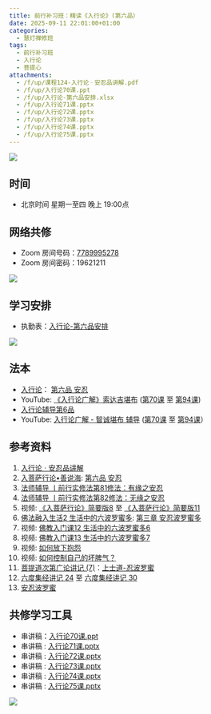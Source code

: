 ```yaml
---
title: 前行补习班：精读《入行论》(第六品）
date: 2025-09-11 22:01:00+01:00
categories:
  - 慧灯禅修班
tags:
  - 前行补习班
  - 入行论
  - 菩提心
attachments:
  - /f/up/课程124-入行论ㆍ安忍品讲解.pdf
  - /f/up/入行论70课.ppt
  - /f/up/入行论-第六品安排.xlsx
  - /f/up/入行论71课.pptx
  - /f/up/入行论72课.pptx
  - /f/up/入行论73课.pptx
  - /f/up/入行论74课.pptx
  - /f/up/入行论75课.pptx
---
```

![](/f/up/maxresdefault.jpg)

## 时间

* 北京时间 星期一至四  晚上 19:00点

## 网络共修

* Zoom 房间号码：[7789995278](https://zoom.us/j/7789995278)
* Zoom 房间密码：19621211

![](/f/up/寂天菩萨.jpg)

## 学习安排

* 执勤表：[入行论-第六品安排](/f/up/入行论-第六品安排.xlsx)

![](/f/up/timetable.jpg)

## 法本[](https://huidengchanxiu.net/refs/rxl/)

* [入行论](https://huidengchanxiu.net/refs/rxl/)： [第六品 安忍](https://huidengchanxiu.net/refs/rxl/06/)
* YouTube: [《入行论广解》索达吉堪布](https://www.youtube.com/playlist?list=PLAnEIprIVkld-Jal0w7-xsIjJ2tK_wBDp) ([第70课](https://www.youtube.com/watch?v=3X72X9jcNbw&list=PLAnEIprIVkld-Jal0w7-xsIjJ2tK_wBDp&index=70&t=1297s) 至 [第94课](https://www.youtube.com/watch?v=VkuTeGeTSQg&list=PLAnEIprIVkld-Jal0w7-xsIjJ2tK_wBDp&index=94))
* [入行论辅导第6品](https://huidengchanxiu.net/refs/rxl/fudao/rxl-fd06)
* YouTube: [入行论广解 - 智诚堪布 辅导](https://www.youtube.com/playlist?list=PL5y-PP7QihJ19S0ubwKo5pUOOcZByHowx) ([第70课](https://www.youtube.com/watch?v=aWSr4rS4OoI&list=PL5y-PP7QihJ19S0ubwKo5pUOOcZByHowx&index=66) 至 [第94课](https://www.youtube.com/watch?v=5Za4wqUqGQI&list=PL5y-PP7QihJ19S0ubwKo5pUOOcZByHowx&index=93)）

## 参考资料

1. [](https://huidengchanxiu.net/refs/qxgs)[](https://www.xianmixuezi.com/%E9%81%93%E6%AC%A1%E7%AC%AC%E6%96%87%E5%BA%93/%E8%8F%A9%E6%8F%90%E9%81%93%E6%AC%A1%E7%AC%AC%E5%B9%BF%E8%AE%BA/%E5%9B%9B%E8%8F%A9%E6%8F%90%E9%81%93%E6%AC%A1%E7%AC%AC%E5%B9%BF%E8%AE%BA%E8%AE%B2%E8%AE%B0%E4%B8%89/%E4%B8%8B%E5%A3%AB%E9%81%93)[](https://www.zhihuihai.net/%E6%99%BA%E6%82%B2%E5%AD%A6%E5%A0%82/2022%E4%BC%A0%E6%B3%95/%E4%BD%9B%E5%AD%90%E8%A1%8C%E9%87%8A2022)[](https://www.xianmixuezi.com/%E9%81%93%E6%AC%A1%E7%AC%AC%E6%96%87%E5%BA%93/%E8%8F%A9%E6%8F%90%E9%81%93%E6%AC%A1%E7%AC%AC%E5%B9%BF%E8%AE%BA/%E4%B9%9D%E8%8F%A9%E6%8F%90%E9%81%93%E6%AC%A1%E7%AC%AC%E5%B9%BF%E8%AE%BA%E8%AE%B2%E8%AE%B0%E5%85%AB/%E9%99%84%E5%BD%95%E4%B8%89%E5%8D%8E%E4%B8%A5%E7%BB%8F%E6%B3%95%E7%95%8C%E5%93%81%E8%8F%A9%E6%8F%90%E5%BF%83%E4%B9%8B%E6%AF%94%E5%96%BB)[](https://huidengchanxiu.net/refs/ptdcdgl/5/#%E4%B8%8A%E5%A3%AB%E9%81%93-%E8%8F%A9%E6%8F%90%E5%BF%83%E6%AC%A1%E7%AC%AC%E7%9B%AE%E5%BD%95)[入行论ㆍ安忍品讲解](/f/up/课程124-入行论ㆍ安忍品讲解.pdf)
2. [入菩萨行论•善说海](https://huidengchanxiu.net/refs/rxl/ssh): [第六品 安忍](https://huidengchanxiu.net/refs/rxl/ssh#%E7%AC%AC%E5%85%AD%E5%93%81-%E5%AE%89%E5%BF%8D)
3. [法师辅导 丨前行实修法第81修法：有缘之安忍](https://www.riyuebianzhao.com/初级/加行/前行实修法/法师辅导-丨前行实修法第81修法有缘之安忍)
4. [法师辅导 丨前行实修法第82修法：无缘之安忍](https://www.riyuebianzhao.com/初级/加行/前行实修法/法师辅导-丨前行实修法第82修法无缘之安忍)
5. 视频: [《入菩萨行论》简要版8](https://fohuifayu.com/index.php/huideng-jiangtang/fojiao-xinlixue/rupusaxinglun-jianyaoban/9239-l23010) 至 [《入菩萨行论》简要版11](https://fohuifayu.com/index.php/huideng-jiangtang/fojiao-xinlixue/rupusaxinglun-jianyaoban/9310-l23016)
6. [佛法融入生活2 生活中的六波罗蜜多](https://fohuifayu.com/index.php/huideng-zhiguang/dianzi-congshu/fofa-rongru-shenghuo/fofa-rongru-shenghuo-2): [第三章  安忍波罗蜜多](https://fohuifayu.com/index.php/huideng-zhiguang/dianzi-congshu/fofa-rongru-shenghuo/fofa-rongru-shenghuo-2/8598-a00511)
7. 视频: [佛教入门课12 生活中的六波罗蜜多6](https://fohuifayu.com/index.php/huideng-jiangtang/fofa-jianxiu/liu-du/3334-w00009)
8. 视频: [佛教入门课13 生活中的六波罗蜜多7](https://fohuifayu.com/index.php/huideng-jiangtang/fofa-jianxiu/liu-du/3320-l18088)
9. 视频: [如何放下抱怨](https://fohuifayu.com/index.php/huideng-jiangtang/fofa-jianxiu/ruhe-duizhi-fannao/767-l12042?title=%E5%AE%89%E5%BF%8D)
10. 视频: [如何控制自己的坏脾气？](https://fohuifayu.com/index.php/huideng-jiangtang/fofa-jianxiu/xiuxing-cidi/4007-l15029)
11. [菩提道次第广论讲记 (7)](https://huidengchanxiu.net/refs/ptdcdgl/7)：[上士道-忍波罗蜜](https://huidengchanxiu.net/refs/ptdcdgl/7#%E4%B8%8A%E5%A3%AB%E9%81%93-%E5%BF%8D%E6%B3%A2%E7%BD%97%E8%9C%9C%E7%9B%AE%E5%BD%95)
12. [六度集经讲记 24](https://www.xianmixuezi.com/%E4%BD%9B%E7%BB%8F%E5%AE%9D%E5%85%B8%E7%B3%BB%E5%88%97/%E5%85%AD%E5%BA%A6%E9%9B%86%E7%BB%8F/%E5%85%AD%E5%BA%A6%E9%9B%86%E7%BB%8F%E8%AE%B2%E8%AE%B0-24) 至 [六度集经讲记 30](https://www.xianmixuezi.com/%E4%BD%9B%E7%BB%8F%E5%AE%9D%E5%85%B8%E7%B3%BB%E5%88%97/%E5%85%AD%E5%BA%A6%E9%9B%86%E7%BB%8F/%E5%85%AD%E5%BA%A6%E9%9B%86%E7%BB%8F%E8%AE%B2%E8%AE%B0-30)
13. [安忍波罗蜜](https://www.xianmixuezi.com/%E9%81%93%E6%AC%A1%E7%AC%AC%E6%96%87%E5%BA%93/%E5%AE%89%E5%BF%8D%E6%B3%A2%E7%BD%97%E8%9C%9C/)

[](https://fohuifayu.com/index.php/huideng-jiangtang/fofa-jianxiu/xiuxing-cidi/4007-l15029)

## **共修学习工具**

* 串讲稿：[入行论70课.ppt](/f/up/入行论70课.ppt)
* 串讲稿 : [入行论71课.pptx](/f/up/入行论71课.pptx)
* 串讲稿 : [入行论72课.pptx](/f/up/入行论72课.pptx)
* 串讲稿 : [入行论73课.pptx](/f/up/入行论73课.pptx)
* 串讲稿 : [入行论74课.pptx](/f/up/入行论74课.pptx)
* 串讲稿 : [入行论75课.pptx](/f/up/入行论75课.pptx)

![](/f/up/q-a.jpg)
